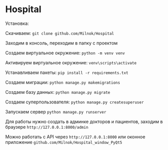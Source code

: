 # Hospital
Установка:

Скачиваем: `git clone github.com/Milnok/Hospital`

Заходим в консоль, переходим в папку с проектом

Создаем виртуальное окружение: `python -m venv venv`

Активируем виртуальное окружение: `venv\scripts\activate`

Устанавливаем пакеты: `pip install -r requirements.txt`

Создаем миграции: `python manage.py makemigrations`

Создаем базу данных: `python manage.py migrate`

Создаем суперпользователя: `python manage.py createsuperuser`

Запускаем сервер `python manage.py runserver`

Для работы нужно создать в админке докторов и пациентов, заходим в браузере `http://127.0.0.1:8000/admin`

Можно работать с API через `http://127.0.0.1:8000` или оконное приложение `github.com/Milnok/Hospital_window_PyQt5`
